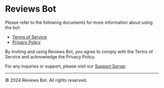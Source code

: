 # Reviews Bot

Please refer to the following documents for more information about using the bot:

- [Terms of Service](tos.html)
- [Privacy Policy](privacy-policy.html)

By inviting and using Reviews Bot, you agree to comply with the Terms of Service and acknowledge the Privacy Policy.

For any inquiries or support, please visit our [Support Server](https://discord.gg/7QCvwmZH3R).

---
© 2024 Reviews Bot. All rights reserved.
